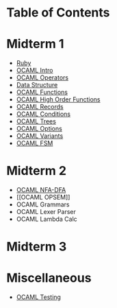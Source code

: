 # Table of Contents

# Midterm 1
- <a href="https://github.com/lamula21/cheat-sheets/tree/main/ruby">Ruby</a>
- <a href="https://github.com/lamula21/cheat-sheets/blob/main/ocaml/OCAML%20Intro.md" target="_blank">OCAML Intro</a>
- <a href="https://github.com/lamula21/cheat-sheets/blob/main/ocaml/OCAML%20Operators.md" target="_blank">OCAML Operators</a>
- <a href="https://github.com/lamula21/cheat-sheets/blob/main/ocaml/OCAML%20Data%20Structure.md" target="_blank">Data Structure</a>
- <a href="https://github.com/lamula21/cheat-sheets/blob/main/ocaml/OCAML%20Functions.md" target="_blank">OCAML Functions</a>
- <a href="https://github.com/lamula21/cheat-sheets/blob/main/ocaml/OCAML%20High%20Order%20Functions.md" target="_blank">OCAML High Order Functions</a>
- <a href="https://github.com/lamula21/cheat-sheets/blob/main/ocaml/OCAML%20Records.md" target="_blank">OCAML Records</a>
- <a href="https://github.com/lamula21/cheat-sheets/blob/main/ocaml/OCAML%20Conditions.md" target="_blank">OCAML Conditions</a>
- <a href="https://github.com/lamula21/cheat-sheets/blob/main/ocaml/OCAML%20Trees.md" target="_blank">OCAML Trees</a>
- <a href="https://github.com/lamula21/cheat-sheets/blob/main/ocaml/OCAML%20Options.md" target="_blank">OCAML Options</a>
- <a href="https://github.com/lamula21/cheat-sheets/blob/main/ocaml/OCAML%20Variants.md" target="_blank"> OCAML Variants</a>
- <a href="">OCAML FSM</a>

# Midterm 2
- <a href="https://github.com/lamula21/cheat-sheets/blob/main/ocaml/OCAML%20NFA-DFA.md" target="_blank">OCAML NFA-DFA</a>
- [[OCAML OPSEM]]
- OCAML Grammars
- OCAML Lexer Parser
- OCAML Lambda Calc

# Midterm 3

# Miscellaneous
- <a href="https://github.com/lamula21/cheat-sheets/blob/main/ocaml/OCAML%20Testing.md" target="_blank">OCAML Testing</a>
